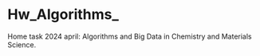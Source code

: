 # Hw_Algorithms_
Home task 2024 april: Algorithms and Big Data in Chemistry and Materials Science. 
